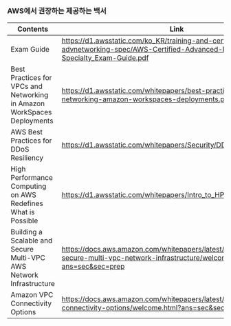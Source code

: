 ### AWS에서 권장하는 제공하는 백서

|Contents|Link|
|------|---|
|Exam Guide|https://d1.awsstatic.com/ko_KR/training-and-certification/docs-advnetworking-spec/AWS-Certified-Advanced-Networking-Specialty_Exam-Guide.pdf|
|Best Practices for VPCs and Networking in Amazon WorkSpaces Deployments|https://d1.awsstatic.com/whitepapers/best-practices-vpcs-networking-amazon-workspaces-deployments.pdf|
|AWS Best Practices for DDoS Resiliency|https://d1.awsstatic.com/whitepapers/Security/DDoS_White_Paper.pdf|
|High Performance Computing on AWS Redefines What is Possible|https://d1.awsstatic.com/whitepapers/Intro_to_HPC_on_AWS.pdf|
|Building a Scalable and Secure Multi-VPC AWS Network Infrastructure|https://docs.aws.amazon.com/whitepapers/latest/building-scalable-secure-multi-vpc-network-infrastructure/welcome.html?ans=sec&sec=prep|
|Amazon VPC Connectivity Options|https://docs.aws.amazon.com/whitepapers/latest/aws-vpc-connectivity-options/welcome.html?ans=sec&sec=prep|
